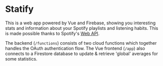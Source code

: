 # Statify

This is a web app powered by Vue and Firebase, showing you interesting stats and information about your 
Spotify playlists and listening habits. This is made possible thanks to Spotify's 
[Web API](https://developer.spotify.com/web-api).

The backend (`/functions`) consists of two cloud functions which together handles the OAuth 
authentication flow. The Vue frontend (`/app`) also connects to a Firestore database to 
update & retrieve 'global' averages for some statistics. 
